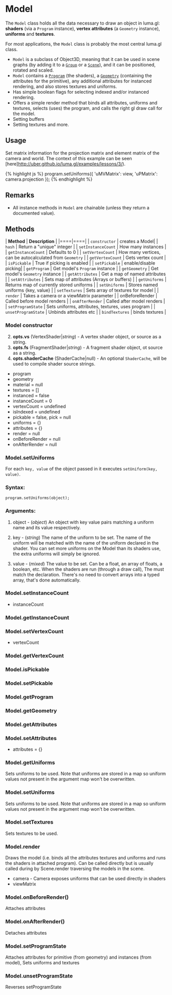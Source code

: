 # Model

The `Model` class holds all the data necessary to draw an object in
luma.gl: **shaders** (via a `Program` instance), **vertex attributes**
(a `Geometry` instance), **uniforms** and **textures**.

For most applications, the `Model` class is probably the most central luma.gl
class.

- `Model` is a subclass of Object3D, meaning that it can be used in scene graphs
  (by adding it to a [`Group`](group.html) or a [`Scene`](scene.html)),
  and it can be positioned, rotated and scaled.
- `Model` contains a [`Program`](program.html) (the shaders),
  a [`Geometry`](geometry.html) (containing the attributes
  for the primitive), any additional attributes for instanced rendering,
  and also stores textures and uniforms.
- Has simple boolean flags for selecting indexed and/or instanced rendering.
- Offers a simple render method that binds all attributes, uniforms and
  textures, selects (uses) the program, and calls the right gl draw call for
  the model.
- Setting buffers
- Setting textures and more.


## Usage

Set matrix information for the projection matrix and element matrix of the
camera and world.
The context of this example can be seen
[here]http://uber.github.io/luma.gl/examples/lessons/3/).

{% highlight js %}
program.setUniforms({
  'uMVMatrix': view,
  'uPMatrix': camera.projection
});
{% endhighlight %}


## Remarks
* All instance methods in `Model` are chainable
  (unless they return a documented value).

## Methods

| **Method** | **Description** |
|====|====|
| `constructor` | creates a Model|
| `hash` | Return a "unique" integer |
| `setInstanceCount` | How many instances |
| `getInstanceCount` | Defaults to 0 |
| `setVertexCount` | How many vertices, can be autocalculated from `Geometry` |
| `getVertexCount` | Gets vertex count |
| `isPickable` | True if picking is enabled |
| `setPickable` | enable/disable picking|
| `getProgram` | Get model's `Program` instance |
| `getGeometry` | Get model's `Geometry` instance |
| `getAttributes` | Get a map of named attributes |
| `setAttributes` | Sets map of attributes (Arrays or buffers) |
| `getUniforms` | Returns map of currently stored uniforms |
| `setUniforms` | Stores named uniforms {key, value} |
| `setTextures` | Sets array of textures for model |
| `render` | Takes a camera or a viewMatrix parameter |
| onBeforeRender | Called before model renders |
| `onAfterRender` | Called after model renders |
| `setProgramState` | Sets uniforms, attributes, textures, uses program |
| `unsetProgramState` | Unbinds attributes etc |
| `bindTextures` | binds textures |



### Model constructor

2. **opts.vs** (VertexShader|*string*) - A vertex shader object, or source as a string.
3. **opts.fs** (FragmentShader|*string*) - A fragment shader object, ot source as a string.
4. **opts.shaderCache** (ShaderCache|null) - An optional `ShaderCache`, will be used to compile shader source strings.
* program
* geometry
* material = null
* textures = []
* instanced = false
* instanceCount = 0
* vertexCount = undefined
* isIndexed = undefined
* pickable = false, pick = null
* uniforms = {}
* attributes = {}
* render = null
* onBeforeRender = null
* onAfterRender = null


### Model.setUniforms

For each `key, value` of the object passed in it executes `setUniform(key, value)`.

### Syntax:

	program.setUniforms(object);

### Arguments:

1. object - (*object*) An object with key value pairs matching a
                       uniform name and its value respectively.


1. key - (*string*) The name of the uniform to be set.
                    The name of the uniform will be matched with the name of
                    the uniform declared in the shader. You can set more
                    uniforms on the Model than its shaders use, the extra
                    uniforms will simply be ignored.
2. value - (*mixed*) The value to be set.
                     Can be a float, an array of floats, a boolean, etc.
                     When the shaders are run (through a draw call),
                     The must match the declaration.
                     There's no need to convert arrays into a typed array,
                     that's done automatically.


### Model.setInstanceCount

* instanceCount


### Model.getInstanceCount


### Model.setVertexCount

* vertexCount

### Model.getVertexCount


### Model.isPickable


### Model.setPickable


### Model.getProgram


### Model.getGeometry


### Model.getAttributes


### Model.setAttributes

* attributes = {}

### Model.getUniforms

Sets uniforms to be used. Note that uniforms are stored in a map so uniform
values not present in the argument map won't be overwritten.


### Model.setUniforms

Sets uniforms to be used. Note that uniforms are stored in a map so uniform
values not present in the argument map won't be overwritten.


### Model.setTextures

Sets textures to be used.


### Model.render

Draws the model (i.e. binds all the attributes textures and uniforms and runs
the shaders in attached program). Can be called directly but is usually called
during by Scene.render traversing the models in the scene.

* camera - Camera exposes uniforms that can be used directly in shaders
* viewMatrix


### Model.onBeforeRender()

Attaches attributes


### Model.onAfterRender()

Detaches attributes


### Model.setProgramState

Attaches attributes for primitive (from geometry) and instances (from model),
Sets uniforms and textures


### Model.unsetProgramState

Reverses setProgramState

